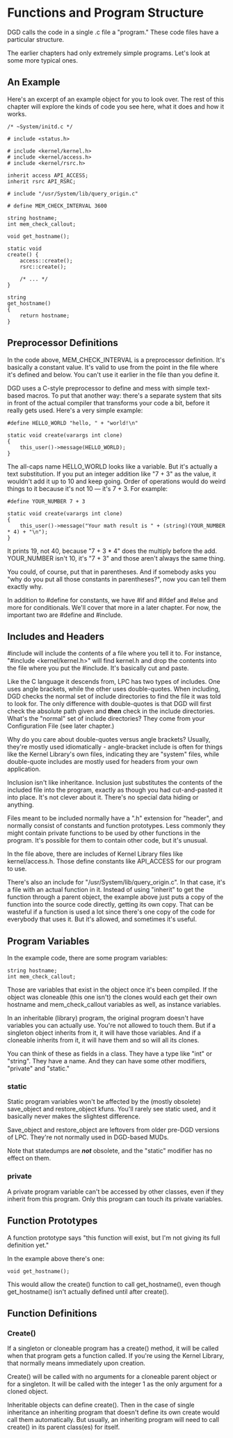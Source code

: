 # Functions and Program Structure

DGD calls the code in a single .c file a "program." These code files have a particular structure.

The earlier chapters had only extremely simple programs. Let's look at some more typical ones.

## An Example

Here's an excerpt of an example object for you to look over. The rest of this chapter will explore the kinds of code you see here, what it does and how it works.

```
/* ~System/initd.c */

# include <status.h>

# include <kernel/kernel.h>
# include <kernel/access.h>
# include <kernel/rsrc.h>

inherit access API_ACCESS;
inherit rsrc API_RSRC;

# include "/usr/System/lib/query_origin.c"

# define MEM_CHECK_INTERVAL 3600

string hostname;
int mem_check_callout;

void get_hostname();

static void
create() {
    access::create();
    rsrc::create();

    /* ... */
}

string
get_hostname()
{
    return hostname;
}
```

## Preprocessor Definitions

In the code above, MEM_CHECK_INTERVAL is a preprocessor definition. It's basically a constant value. It's valid to use from the point in the file where it's defined and below. You can't use it earlier in the file than you define it.

DGD uses a C-style preprocessor to define and mess with simple text-based macros. To put that another way: there's a separate system that sits in front of the actual compiler that transforms your code a bit, before it really gets used. Here's a very simple example:

```
#define HELLO_WORLD "hello, " + "world!\n"

static void create(varargs int clone)
{
    this_user()->message(HELLO_WORLD);
}
```

The all-caps name HELLO_WORLD looks like a variable. But it's actually a text substitution. If you put an integer addition like "7 + 3" as the value, it wouldn't add it up to 10 and keep going. Order of operations would do weird things to it because it's not 10 &mdash; it's 7 + 3. For example:

```
#define YOUR_NUMBER 7 + 3

static void create(varargs int clone)
{
    this_user()->message("Your math result is " + (string)(YOUR_NUMBER * 4) + "\n");
}
```

It prints 19, not 40, because "7 + 3 * 4" does the multiply before the add. YOUR_NUMBER isn't 10, it's "7 + 3" and those aren't always the same thing.

You could, of course, put that in parentheses. And if somebody asks you "why do you put all those constants in parentheses?", now you can tell them exactly why.

In addition to #define for constants, we have #if and #ifdef and #else and more for conditionals. We'll cover that more in a later chapter. For now, the important two are #define and #include.

## Includes and Headers

\#include will include the contents of a file where you tell it to. For instance, "#include <kernel/kernel.h>" will find kernel.h and drop the contents into the file where you put the \#include. It's basically cut and paste.

Like the C language it descends from, LPC has two types of includes. One uses angle brackets, while the other uses double-quotes. When including, DGD checks the normal set of include directories to find the file it was told to look for. The only difference with double-quotes is that DGD will first check the absolute path given and ***then*** check in the include directories. What's the "normal" set of include directories? They come from your Configuration File (see later chapter.)

Why do you care about double-quotes versus angle brackets? Usually, they're mostly used idiomatically - angle-bracket include is often for things like the Kernel Library's own files, indicating they are "system" files, while double-quote includes are mostly used for headers from your own application.

Inclusion isn't like inheritance. Inclusion just substitutes the contents of the included file into the program, exactly as though you had cut-and-pasted it into place. It's not clever about it. There's no special data hiding or anything.

Files meant to be included normally have a ".h" extension for "header", and normally consist of constants and function prototypes. Less commonly they might contain private functions to be used by other functions in the program. It's possible for them to contain other code, but it's unusual.

In the file above, there are includes of Kernel Library files like kernel/access.h. Those define constants like API_ACCESS for our program to use.

There's also an include for "/usr/System/lib/query_origin.c". In that case, it's a file with an actual function in it. Instead of using "inherit" to get the function through a parent object, the example above just puts a copy of the function into the source code directly, getting its own copy. That can be wasteful if a function is used a lot since there's one copy of the code for everybody that uses it. But it's allowed, and sometimes it's useful.

## Program Variables

In the example code, there are some program variables:

```
string hostname;
int mem_check_callout;
```

Those are variables that exist in the object once it's been compiled. If the object was cloneable (this one isn't) the clones would each get their own hostname and mem_check_callout variables as well, as instance variables.

In an inheritable (library) program, the original program doesn't have variables you can actually use. You're not allowed to touch them. But if a singleton object inherits from it, it will have those variables. And if a cloneable inherits from it, it will have them and so will all its clones.

You can think of these as fields in a class. They have a type like "int" or "string". They have a name. And they can have some other modifiers, "private" and "static."

### static

Static program variables won't be affected by the (mostly obsolete) save_object and restore_object kfuns. You'll rarely see static used, and it basically never makes the slightest difference.

Save_object and restore_object are leftovers from older pre-DGD versions of LPC. They're not normally used in DGD-based MUDs.

Note that statedumps are ***not*** obsolete, and the "static" modifier has no effect on them.

### private

A private program variable can't be accessed by other classes, even if they inherit from this program. Only this program can touch its private variables.

## Function Prototypes

A function prototype says "this function will exist, but I'm not giving its full definition yet."

In the example above there's one:

```
void get_hostname();
```

This would allow the create() function to call get_hostname(), even though get_hostname() isn't actually defined until after create().

## Function Definitions

### Create()

If a singleton or cloneable program has a create() method, it will be called when that program gets a function called. If you're using the Kernel Library, that normally means immediately upon creation.

Create() will be called with no arguments for a cloneable parent object or for a singleton. It will be called with the integer 1 as the only argument for a cloned object.

Inheritable objects can define create(). Then in the case of single inheritance an inheriting program that doesn't define its own create would call them automatically. But usually, an inheriting program will need to call create() in its parent class(es) for itself.
